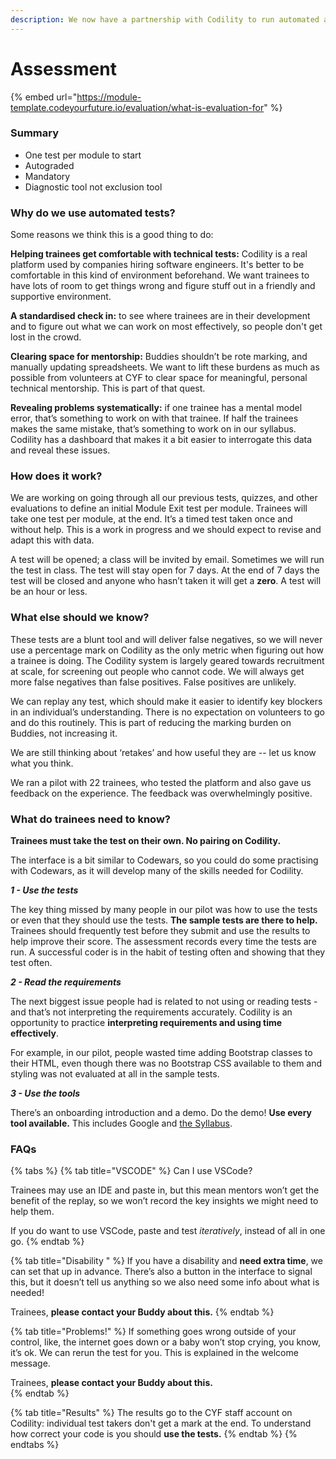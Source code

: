 ```yaml
---
description: We now have a partnership with Codility to run automated assessments.
---
```


# Assessment

{% embed url="https://module-template.codeyourfuture.io/evaluation/what-is-evaluation-for" %}

### Summary

* One test per module to start
* Autograded
* Mandatory
* Diagnostic tool not exclusion tool

### Why do we use automated tests?

Some reasons we think this is a good thing to do:

**Helping trainees get comfortable with technical tests:** Codility is a real platform used by companies hiring software engineers. It's better to be comfortable in this kind of environment beforehand. We want trainees to have lots of room to get things wrong and figure stuff out in a friendly and supportive environment.

**A standardised check in:** to see where trainees are in their development and to figure out what we can work on most effectively, so people don't get lost in the crowd.

**Clearing space for mentorship:** Buddies shouldn’t be rote marking, and manually updating spreadsheets. We want to lift these burdens as much as possible from volunteers at CYF to clear space for meaningful, personal technical mentorship. This is part of that quest.

**Revealing problems systematically:** if one trainee has a mental model error, that’s something to work on with that trainee. If half the trainees makes the same mistake, that’s something to work on in our syllabus. Codility has a dashboard that makes it a bit easier to interrogate this data and reveal these issues.

### How does it work?

We are working on going through all our previous tests, quizzes, and other evaluations to define an initial Module Exit test per module. Trainees will take one test per module, at the end. It’s a timed test taken once and without help. This is a work in progress and we should expect to revise and adapt this with data.

A test will be opened; a class will be invited by email. Sometimes we will run the test in class. The test will stay open for 7 days. At the end of 7 days the test will be closed and anyone who hasn’t taken it will get a **zero**. A test will be an hour or less. 

### What else should we know?

These tests are a blunt tool and will deliver false negatives, so we will never use a percentage mark on Codility as the only metric when figuring out how a trainee is doing. The Codility system is largely geared towards recruitment at scale, for screening out people who cannot code. We will always get more false negatives than false positives. False positives are unlikely.

We can replay any test, which should make it easier to identify key blockers in an individual’s understanding. There is no expectation on volunteers to go and do this routinely. This is part of reducing the marking burden on Buddies, not increasing it.

We are still thinking about ‘retakes’ and how useful they are -- let us know what you think.

We ran a pilot with 22 trainees, who tested the platform and also gave us feedback on the experience. The feedback was overwhelmingly positive. 

### What do trainees need to know?

**Trainees must take the test on their own. No pairing on Codility.**

The interface is a bit similar to Codewars, so you could do some practising with Codewars, as it will develop many of the skills needed for Codility.

_**1 - Use the tests**_

The key thing missed by many people in our pilot was how to use the tests or even that they should use the tests. **The sample tests are there to help.** Trainees should frequently test before they submit and use the results to help improve their score. The assessment records every time the tests are run. A successful coder is in the habit of testing often and showing that they test often. 

_**2 - Read the requirements**_

The next biggest issue people had is related to not using or reading tests - and that’s not interpreting the requirements accurately. Codility is an opportunity to practice **interpreting requirements and using time effectively**. 

For example, in our pilot, people wasted time adding Bootstrap classes to their HTML, even though there was no Bootstrap CSS available to them and styling was not evaluated at all in the sample tests.

_**3 - Use the tools**_

There’s an onboarding introduction and a demo. Do the demo! **Use every tool available.** This includes Google and [the Syllabus](https://syllabus.codeyourfuture.io/).

### FAQs

{% tabs %}
{% tab title="VSCODE" %}
Can I use VSCode?

Trainees may use an IDE and paste in, but this mean mentors won’t get the benefit of the replay, so we won’t record the key insights we might need to help them. 

If you do want to use VSCode,  paste and test _iteratively_, instead of all in one go.
{% endtab %}

{% tab title="Disability " %}
If you have a disability and **need extra time**, we can set that up in advance. There’s also a button in the interface to signal this, but it doesn’t tell us anything so we also need some info about what is needed! 

Trainees, **please contact your Buddy about this.**
{% endtab %}

{% tab title="Problems!" %}
If something goes wrong outside of your control, like, the internet goes down or a baby won’t stop crying, you know, it’s ok. We can rerun the test for you. This is explained in the welcome message.

Trainees, **please contact your Buddy about this.**  
{% endtab %}

{% tab title="Results" %}
The results go to the CYF staff account on Codility: individual test takers don't get a mark at the end. To understand how correct your code is you should **use the tests.**
{% endtab %}
{% endtabs %}



